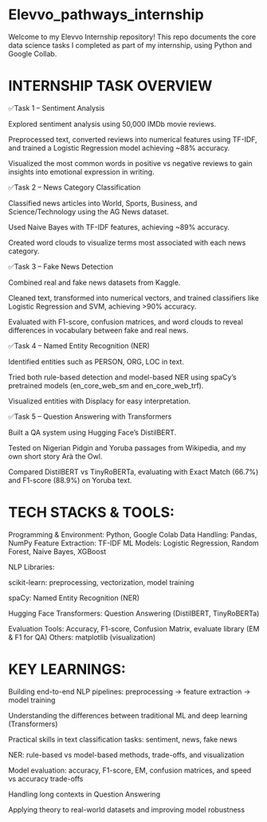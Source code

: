 # Elevvo_pathways_internship
Welcome to my Elevvo Internship repository! This repo documents the core data science tasks I completed as part of my internship, using Python and Google Collab.

# INTERNSHIP TASK OVERVIEW

✅Task 1 – Sentiment Analysis

Explored sentiment analysis using 50,000 IMDb movie reviews.

Preprocessed text, converted reviews into numerical features using TF-IDF, and trained a Logistic Regression model achieving ~88% accuracy.

Visualized the most common words in positive vs negative reviews to gain insights into emotional expression in writing.


✅Task 2 – News Category Classification

Classified news articles into World, Sports, Business, and Science/Technology using the AG News dataset.

Used Naive Bayes with TF-IDF features, achieving ~89% accuracy.

Created word clouds to visualize terms most associated with each news category.


✅Task 3 – Fake News Detection

Combined real and fake news datasets from Kaggle.

Cleaned text, transformed into numerical vectors, and trained classifiers like Logistic Regression and SVM, achieving >90% accuracy.

Evaluated with F1-score, confusion matrices, and word clouds to reveal differences in vocabulary between fake and real news.


✅Task 4 – Named Entity Recognition (NER)

Identified entities such as PERSON, ORG, LOC in text.

Tried both rule-based detection and model-based NER using spaCy’s pretrained models (en_core_web_sm and en_core_web_trf).

Visualized entities with Displacy for easy interpretation.


✅Task 5 – Question Answering with Transformers

Built a QA system using Hugging Face’s DistilBERT.

Tested on Nigerian Pidgin and Yoruba passages from Wikipedia, and my own short story Arà the Owl.

Compared DistilBERT vs TinyRoBERTa, evaluating with Exact Match (66.7%) and F1-score (88.9%) on Yoruba text.





# TECH STACKS & TOOLS:

Programming & Environment: Python, Google Colab
Data Handling: Pandas, NumPy
Feature Extraction: TF-IDF
ML Models: Logistic Regression, Random Forest, Naive Bayes, XGBoost

NLP Libraries:

scikit-learn: preprocessing, vectorization, model training

spaCy: Named Entity Recognition (NER)

Hugging Face Transformers: Question Answering (DistilBERT, TinyRoBERTa)


Evaluation Tools: Accuracy, F1-score, Confusion Matrix, evaluate library (EM & F1 for QA)
Others: matplotlib (visualization)




# KEY LEARNINGS:

Building end-to-end NLP pipelines: preprocessing → feature extraction → model training

Understanding the differences between traditional ML and deep learning (Transformers)

Practical skills in text classification tasks: sentiment, news, fake news

NER: rule-based vs model-based methods, trade-offs, and visualization

Model evaluation: accuracy, F1-score, EM, confusion matrices, and speed vs accuracy trade-offs

Handling long contexts in Question Answering

Applying theory to real-world datasets and improving model robustness
